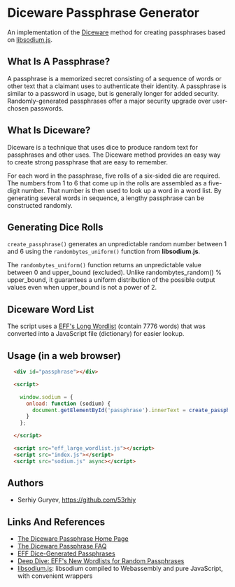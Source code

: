 <h1>Diceware Passphrase Generator</h1>

An implementation of the [Diceware](https://theworld.com/~reinhold/diceware.html) method for creating passphrases based on [libsodium.js](https://github.com/jedisct1/libsodium.js).

<h2>What Is A Passphrase?</h2>

A passphrase is a memorized secret consisting of a sequence of words or other text that a claimant uses to authenticate their identity. A passphrase is similar to a password in usage, but is generally longer for added security. Randomly-generated passphrases offer a major security upgrade over user-chosen passwords.

<h2>What Is Diceware?</h2>

Diceware is a technique that uses dice to produce random text for passphrases and other uses. The Diceware method provides an easy way to create strong passphrase that are easy to remember.

For each word in the passphrase, five rolls of a six-sided die are required. The numbers from 1 to 6 that come up in the rolls are assembled as a five-digit number. That number is then used to look up a word in a word list. By generating several words in sequence, a lengthy passphrase can be constructed randomly.

<h2>Generating Dice Rolls</h2>

`create_passphrase()` generates an unpredictable random number between 1 and 6 using the `randombytes_uniform()` function from **libsodium.js**.

The `randombytes_uniform()` function returns an unpredictable value between 0 and upper_bound (excluded). Unlike randombytes_random() % upper_bound, it guarantees a uniform distribution of the possible output values even when upper_bound is not a power of 2.

<h2>Diceware Word List</h2>

The script uses a [EFF's Long Wordlist](https://www.eff.org/files/2016/07/18/eff_large_wordlist.txt) (contain 7776 words) that was converted into a JavaScript file (dictionary) for easier lookup.

<h2>Usage (in a web browser)</h2>

```html
  <div id="passphrase"></div>

  <script>

    window.sodium = {
      onload: function (sodium) {
        document.getElementById('passphrase').innerText = create_passphrase(EFF_LARGE_WORDLIST, 10);
      }
    };

  </script>

  <script src="eff_large_wordlist.js"></script>
  <script src="index.js"></script>
  <script src="sodium.js" async></script>
```

<h2>Authors</h2>

* Serhiy Guryev, https://github.com/53rhiy

<h2>Links And References</h2>

* [The Diceware Passphrase Home Page](https://theworld.com/~reinhold/diceware.html)
* [The Diceware Passphrase FAQ](https://theworld.com/~reinhold/dicewarefaq.html)
* [EFF Dice-Generated Passphrases](https://www.eff.org/dice)
* [Deep Dive: EFF's New Wordlists for Random Passphrases](https://www.eff.org/deeplinks/2016/07/new-wordlists-random-passphrases)
* [libsodium.js](https://github.com/jedisct1/libsodium.js): libsodium compiled to Webassembly and pure JavaScript, with convenient wrappers
